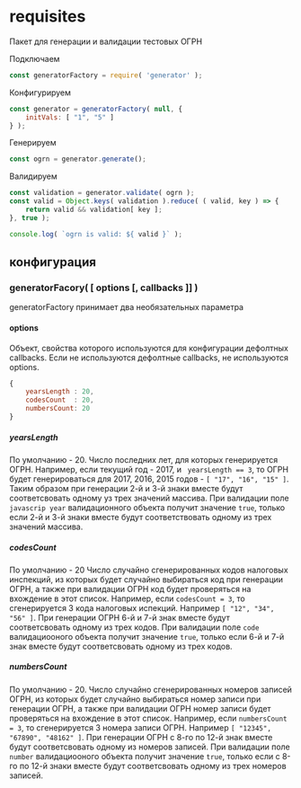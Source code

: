# requisites
Пакет для генерации и валидации тестовых ОГРН

Подключаем
```javascript
const generatorFactory = require( 'generator' );
```

Конфигурируем
```javascript
const generator = generatorFactory( null, {
	initVals: [ "1", "5" ]
} );
```

Генерируем
```javascript
const ogrn = generator.generate();
```

Валидируем
```javascript
const validation = generator.validate( ogrn );
const valid = Object.keys( validation ).reduce( ( valid, key ) => {
    return valid && validation[ key ];
}, true );

console.log( `ogrn is valid: ${ valid }` );
```

## конфигурация
### generatorFacory( [ options [, callbacks ]] )
generatorFactory принимает два необязательных параметра

#### options
Объект, свойства которого используются для конфигурации дефолтных callbacks. Если не используются дефолтные callbacks, не используются options.

```javascript
{
	yearsLength : 20,
	codesCount  : 20,
	numbersCount: 20
}
```

##### yearsLength
По умолчанию - 20.
Число последних лет, для которых генерируется ОГРН.
Например, если текущий год - 2017, и ` yearsLength == 3`, то ОГРН будет генерироваться для 2017, 2016, 2015 годов - `[ "17", "16", "15" ]`.
Таким образом при генерации 2-й и 3-й знаки вместе будут соответсвовать одному уз трех значений массива. При валидации поле `javascrip year` валидационного объекта получит значение `true`, только если 2-й и 3-й знаки вместе будут соответствовать одному из трех значений массива.

##### codesCount
По умолчанию - 20
Число случайно сгенерированных кодов налоговых инспекций, из которых будет случайно выбираться код при генерации ОГРН, а также при валидации ОГРН код будет проверяться на вхождение в этот список.
Например, если `codesCount = 3`, то сгенерируется 3 кода налоговых испекций. Например `[ "12", "34", "56" ]`. При генерации ОГРН 6-й и 7-й знак вместе будут соответсвовать одному из трех кодов. При валидации поле `code` валидациооного объекта получит значение `true`, только если 6-й и 7-й знак вместе будут соответсвовать одному из трех кодов.

##### numbersCount
По умолчанию - 20.
Число случайно сгенерированных номеров записей ОГРН, из которых будет случайно выбираться номер записи при генерации ОГРН, а также при валидации ОГРН номер записи будет проверяться на вхождение в этот список.
Например, если `numbersCount = 3`, то сгенерируется 3 номера записи ОГРН. Например `[ "12345", "67890", "48162" ]`. При генерации ОГРН с 8-го по 12-й знак вместе будут соответсвовать одному из номеров записей. При валидации поле `number` валидациооного объекта получит значение `true`, только если c 8-го по 12-й знаки вместе будут соответсвовать одному из трех номеров записей.

